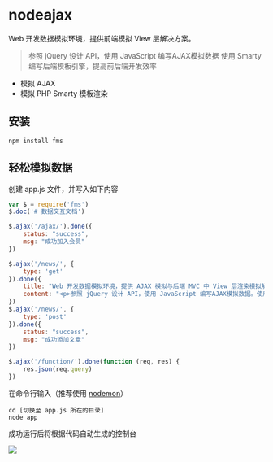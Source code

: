 # nodeajax

Web 开发数据模拟环境，提供前端模拟 View 层解决方案。

> 参照 jQuery 设计 API，使用 JavaScript 编写AJAX模拟数据
使用 Smarty 编写后端模板引擎，提高前后端开发效率

- 模拟 AJAX
- 模拟 PHP Smarty 模板渲染

## 安装

```
npm install fms
```
## 轻松模拟数据

创建 app.js 文件，并写入如下内容
```js
var $ = require('fms')
$.doc('# 数据交互文档')

$.ajax('/ajax/').done({
    status: "success",
    msg: "成功加入会员"
})

$.ajax('/news/', {
    type: 'get'
}).done({
    title: "Web 开发数据模拟环境，提供 AJAX 模拟与后端 MVC 中 View 层渲染模拟解决方案。",
    content: "<p>参照 jQuery 设计 API，使用 JavaScript 编写AJAX模拟数据。使用 Smarty 编写后端模板引擎，提高前后端开发效率</p>"
})
$.ajax('/news/', {
    type: 'post'
}).done({
    status: "success",
    msg: "成功添加文章"
})

$.ajax('/function/').done(function (req, res) {
    res.json(req.query)
})
```

在命令行输入（推荐使用 [nodemon](https://github.com/remy/nodemon)）
```
cd [切换至 app.js 所在的目录]
node app
```

成功运行后将根据代码自动生成的控制台

<pre>
<img src="https://camo.githubusercontent.com/ff51534203c8403bc4d43f6c0418eec1345458ac/687474703a2f2f69312e74696574756b752e636f6d2f396232353833396337623462646564332e6a7067">
</pre>
